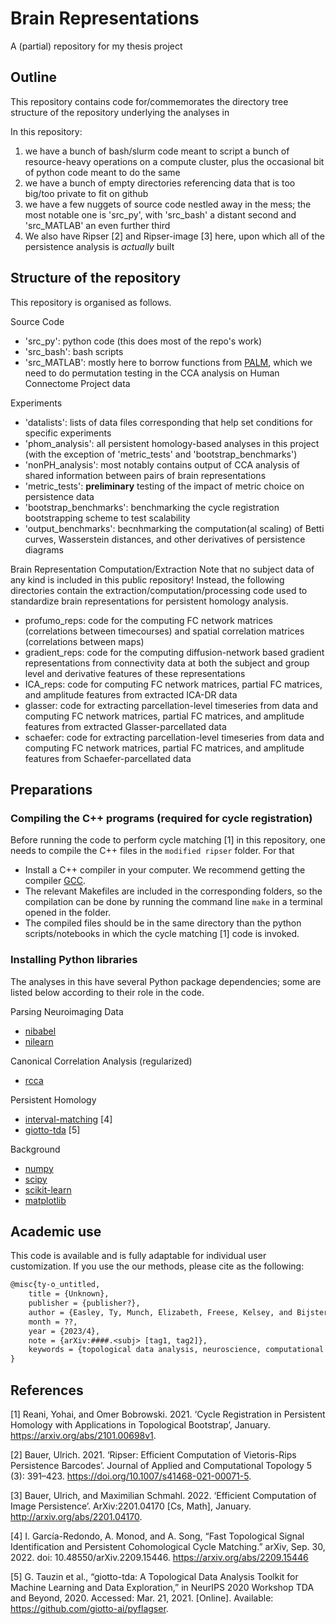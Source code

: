 # Brain Representations
A (partial) repository for my thesis project

## Outline 
This repository contains code for/commemorates the directory tree structure of the repository underlying the analyses in <at least one untitled future paper.>

In this repository:
1. we have a bunch of bash/slurm code meant to script a bunch of resource-heavy operations on a compute cluster, plus the occasional bit of python code meant to do the same
2. we have a bunch of empty directories referencing data that is too big/too private to fit on github
3. we have a few nuggets of source code nestled away in the mess; the most notable one is 'src_py', with 'src_bash' a distant second and 'src_MATLAB' an even further third
4. We also have Ripser [2] and Ripser-image [3] here, upon which all of the persistence analysis is *actually* built

## Structure of the repository

This repository is organised as follows.

Source Code
- 'src_py': python code (this does most of the repo's work)
- 'src_bash': bash scripts
- 'src_MATLAB': mostly here to borrow functions from [PALM](https://github.com/andersonwinkler/PALM), which we need to do permutation testing in the CCA analysis on Human Connectome Project data

Experiments
- 'datalists': lists of data files corresponding that help set conditions for specific experiments
- 'phom_analysis': all persistent homology-based analyses in this project (with the exception of 'metric_tests' and 'bootstrap_benchmarks')
- 'nonPH_analysis': most notably contains output of CCA analysis of shared information between pairs of brain representations
- 'metric_tests': **preliminary** testing of the impact of metric choice on persistence data
- 'bootstrap_benchmarks': benchmarking the cycle registration bootstrapping scheme to test scalability
- 'output_benchmarks': becnhmarking the computation(al scaling) of Betti curves, Wasserstein distances, and other derivatives of persistence diagrams

Brain Representation Computation/Extraction
Note that no subject data of any kind is included in this public repository! Instead, the following directories contain the extraction/computation/processing code used to standardize brain representations for persistent homology analysis.
- profumo_reps: code for the computing FC network matrices (correlations between timecourses) and spatial correlation matrices (correlations between maps)
- gradient_reps: code for the computing diffusion-network based gradient representations from connectivity data at both the subject and group level and derivative features of these representations
- ICA_reps: code for computing FC network matrices, partial FC matrices, and amplitude features from extracted ICA-DR data
- glasser: code for extracting parcellation-level timeseries from data and computing FC network matrices, partial FC matrices, and amplitude features from extracted Glasser-parcellated data
- schaefer: code for extracting parcellation-level timeseries from data and computing FC network matrices, partial FC matrices, and amplitude features from Schaefer-parcellated data

## Preparations

### Compiling the C++ programs (required for cycle registration)
Before running the code to perform cycle matching [1] in this repository, one needs to compile the C++ files in the `modified ripser` folder. For that
- Install a C++ compiler in your computer. We recommend getting the compiler [GCC](https://gcc.gnu.org/).
- The relevant Makefiles are included in the corresponding folders, so the compilation can be done by running the command line `make` in a terminal opened in the folder. 
- The compiled files should be in the same directory than the python scripts/notebooks in which the cycle matching [1] code is invoked.

### Installing Python libraries
The analyses in this have several Python package dependencies; some are listed below according to their role in the code.

Parsing Neuroimaging Data
- [nibabel](https://nipy.org/nibabel/)
- [nilearn](https://nilearn.github.io/stable/index.html)
	
Canonical Correlation Analysis (regularized)
- [rcca](https://github.com/gallantlab/pyrcca)
	
Persistent Homology
- [interval-matching](https://github.com/tyo8/interval-matching) [4]
- [giotto-tda](https://giotto-ai.github.io/gtda-docs/0.5.1/library.html) [5]
	
Background
- [numpy](https://numpy.org/)
- [scipy](https://scipy.org/)
- [scikit-learn](https://scikit-learn.org/stable/)
- [matplotlib](https://matplotlib.org/stable/index.html)

## Academic use

This code is available and is fully adaptable for individual user customization. If you use the our methods, please cite as the following:

```tex
@misc{ty-o_untitled,
	title = {Unknown},
	publisher = {publisher?},
	author = {Easley, Ty, Munch, Elizabeth, Freese, Kelsey, and Bijsterbosch, Janine},
	month = ??,
	year = {2023/4},
	note = {arXiv:####.<subj> [tag1, tag2]},
	keywords = {topological data analysis, neuroscience, computational topology, persistent homology, functional connectivity, dimension reduction},
}
```

## References
[1] Reani, Yohai, and Omer Bobrowski. 2021. ‘Cycle Registration in Persistent Homology with Applications in Topological Bootstrap’, January. https://arxiv.org/abs/2101.00698v1.

[2] Bauer, Ulrich. 2021. ‘Ripser: Efficient Computation of Vietoris-Rips Persistence Barcodes’. Journal of Applied and Computational Topology 5 (3): 391–423. https://doi.org/10.1007/s41468-021-00071-5.

[3] Bauer, Ulrich, and Maximilian Schmahl. 2022. ‘Efficient Computation of Image Persistence’. ArXiv:2201.04170 [Cs, Math], January. http://arxiv.org/abs/2201.04170.

[4] I. García-Redondo, A. Monod, and A. Song, “Fast Topological Signal Identification and Persistent Cohomological Cycle Matching.” arXiv, Sep. 30, 2022. doi: 10.48550/arXiv.2209.15446. https://arxiv.org/abs/2209.15446

[5] G. Tauzin et al., “giotto-tda: A Topological Data Analysis Toolkit for Machine Learning and Data Exploration,” in NeurIPS 2020 Workshop TDA and Beyond, 2020. Accessed: Mar. 21, 2021. [Online]. Available: https://github.com/giotto-ai/pyflagser.
